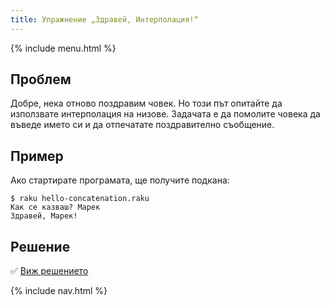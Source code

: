```yaml
---
title: Упражнение „Здравей, Интерполация!“
---
```


{% include menu.html %}

## Проблем

Добре, нека отново поздравим човек. Но този път опитайте да използвате интерполация на низове. Задачата е да помолите човека да въведе името си и да отпечатате поздравително съобщение.

## Пример

Ако стартирате програмата, ще получите подкана:

```console
$ raku hello-concatenation.raku
Как се казваш? Марек
Здравей, Марек!
```

## Решение

✅ [Виж решението](solution)

{% include nav.html %}
